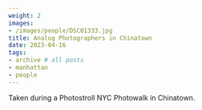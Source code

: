 ```yaml
---
weight: 2
images:
- /images/people/DSC01333.jpg
title: Analog Photographers in Chinatown
date: 2023-04-16
tags:
- archive # all posts
- manhattan
- people
---
```


Taken during a Photostroll NYC Photowalk in Chinatown. 
